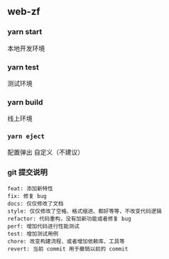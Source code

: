 ## web-zf

### yarn start
本地开发环境

### yarn test
测试环境

### yarn build
线上环境

### `yarn eject`
配置弹出 自定义（不建议）

### git 提交说明
```
feat: 添加新特性
fix: 修复 bug
docs: 仅仅修改了文档
style: 仅仅修改了空格、格式缩进、都好等等，不改变代码逻辑
refactor: 代码重构，没有加新功能或者修复 bug
perf: 增加代码进行性能测试
test: 增加测试用例
chore: 改变构建流程、或者增加依赖库、工具等
revert: 当前 commit 用于撤销以前的 commit
```
